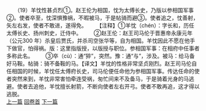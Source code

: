 　　（19）羊忱性甚贞烈①。赵王伦为相国，忱为太傅长史，乃版以参相国军事②。使者卒至，忱深惧豫祸，不暇被马，于是帖骑而避③。使者追之，忱善射，矢左右发，使者不敢进，遂得免。
　　【注释】①羊忱（chén）：字长和，历任太傅长史、扬州刺史，迁侍中。
　　②赵王伦：赵王司马伦于晋惠帝永康元年（公元300 年）杀皇后贾氏，并杀司空张华等，自为相国。羊忱因此不愿在他手下做官，怕得祸。版：这里指版授，以版授与职位。参相国军事：在相府中任事者多称此名。
　　③卒（cù）：通“猝”，突然。豫：通“与”，涉及。被马：给马备好马鞍。帖骑：骑不备鞍的马。【译文】羊忱的性格非常坚贞刚烈。赵王司马伦自任相国的时候，羊忱任太傅府长史，司马伦便任命他为参相国军事。传达任命的使者突然来到，羊忱非常害怕牵连受祸，匆忙间来不及备马，于是骑着光身的马逃避。使者去追他，羊忱擅长射箭，不断向使者左右开弓。使者不敢再追，这才得以逃脱。
<br>[上一篇](05_18) [回卷首](05_00) [下一篇](05_20)
